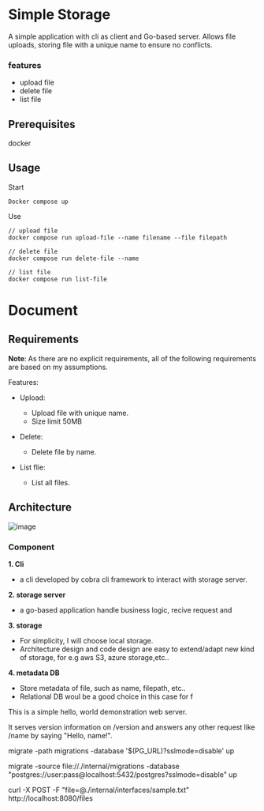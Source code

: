 # Simple Storage

A simple application with cli as client and Go-based server.
Allows file uploads, storing file with a unique name to ensure no conflicts.
### features
- upload file
- delete file
- list file

## Prerequisites
docker
 
## Usage
Start
```
Docker compose up
```
Use
```
// upload file
docker compose run upload-file --name filename --file filepath

// delete file
docker compose run delete-file --name

// list file
docker compose run list-file
```

# Document


## Requirements

**Note**: As there are no explicit requirements, all of the following requirements are based on my assumptions.


Features:
- Upload:
  + Upload file with unique name.
  + Size limit 50MB

- Delete:
  + Delete file by name.

- List flie:
  + List all files.

## Architecture
  ![image](https://github.com/user-attachments/assets/f10daf0f-89df-4e0c-9d87-4b0b3d668fe7)


### Component
**1. Cli**
 - a cli developed by cobra cli framework to interact with storage server.

**2. storage server**
 - a go-based application handle business logic, recive request and

**3. storage**
 - For simplicity, I will choose local storage.
 - Architecture design and code design are easy to extend/adapt new kind of storage, for e.g aws S3, azure storage,etc..

**4. metadata DB**
 - Store metadata of file, such as name, filepath, etc..
 - Relational DB woul be a good choice in this case for f

This is a simple hello, world demonstration web server.

It serves version information on /version and answers any other request like /name by saying "Hello, name!".


migrate -path migrations -database '$(PG_URL)?sslmode=disable' up


migrate -source file://./internal/migrations -database "postgres://user:pass@localhost:5432/postgres?sslmode=disable" up


curl -X POST -F "file=@./internal/interfaces/sample.txt" http://localhost:8080/files

